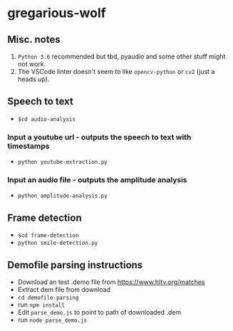 # gregarious-wolf

## Misc. notes
1. `Python 3.6` recommended but tbd, pyaudio and some other stuff might not work.
2. The VSCode linter doesn't seem to like `opencv-python` or `cv2` (just a heads up).

## Speech to text
- `$cd audio-analysis`
### Input a youtube url - outputs the speech to text with timestamps
- `python youtube-extraction.py`
### Input an audio file - outputs the amplitude analysis
- `python amplitude-analysis.py`

## Frame detection
- `$cd frame-detection`
- `python smile-detection.py`

## Demofile parsing instructions 
- Download an test .demo file from https://www.hltv.org/matches
- Extract dem file from download
- `cd demofile-parsing`
- run `npm install`
- Edit `parse_demo.js` to point to path of downloaded .dem
- run `node parse_demo.js`
